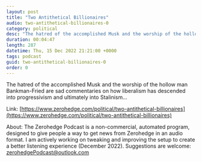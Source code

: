 ```yaml
---
layout: post
title: "Two Antithetical Billionaires"
audio: two-antithetical-billionaires-0
category: political
desc: "The hatred of the accomplished Musk and the worship of the hollow man Bankman-Fried are sad commentaries on how liberalism has descended into progressivism and ultimately into Stalinism..."
duration: 00:04:47
length: 287
datetime: Thu, 15 Dec 2022 21:21:00 +0000
tags: podcast
guid: two-antithetical-billionaires-0
order: 0
---
```

The hatred of the accomplished Musk and the worship of the hollow man Bankman-Fried are sad commentaries on how liberalism has descended into progressivism and ultimately into Stalinism...

Link: [https://www.zerohedge.com/political/two-antithetical-billionaires](https://www.zerohedge.com/political/two-antithetical-billionaires)

About: The Zerohedge Podcast is a non-commercial, automated program, designed to give people a way to get news from Zerohedge in an audio format.  I am actively working on tweaking and improving the setup to create a better listening experience (December 2022).  Suggestions are welcome: [zerohedgePodcast@outlook.com](mailto:zerohedgePodcast@outlook.com)
